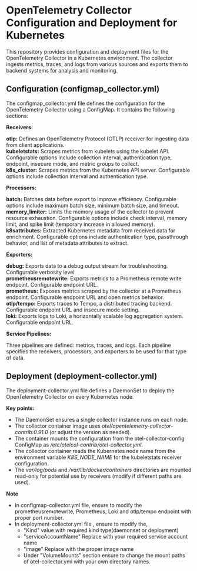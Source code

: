 <h1>OpenTelemetry Collector Configuration and Deployment for Kubernetes</h1>

This repository provides configuration and deployment files for the OpenTelemetry Collector in a Kubernetes environment. The collector ingests metrics, traces, and logs from various sources and exports them to backend systems for analysis and monitoring.

<h2>Configuration (configmap_collector.yml)</h2>

The configmap_collector.yml file defines the configuration for the OpenTelemetry Collector using a ConfigMap. It contains the following sections:

**Receivers:**

**otlp:** Defines an OpenTelemetry Protocol (OTLP) receiver for ingesting data from client applications.<br>
**kubeletstats:** Scrapes metrics from kubelets using the kubelet API. Configurable options include collection interval, authentication type, endpoint, insecure mode, and metric groups to collect.<br>
**k8s_cluster:** Scrapes metrics from the Kubernetes API server. Configurable options include collection interval and authentication type.

**Processors:**

**batch:** Batches data before export to improve efficiency. Configurable options include maximum batch size, minimum batch size, and timeout.<br>
**memory_limiter:** Limits the memory usage of the collector to prevent resource exhaustion. Configurable options include check interval, memory limit, and spike limit (temporary increase in allowed memory).<br>
**k8sattributes:** Extracted Kubernetes metadata from received data for enrichment. Configurable options include authentication type, passthrough behavior, and list of metadata attributes to extract.

**Exporters:**

**debug:** Exports data to a debug output stream for troubleshooting. Configurable verbosity level.<br>
**prometheusremotewrite:** Exports metrics to a Prometheus remote write endpoint. Configurable endpoint URL.<br>
**prometheus:** Exposes metrics scraped by the collector at a Prometheus endpoint. Configurable endpoint URL and open metrics behavior.<br>
**otlp/tempo:** Exports traces to Tempo, a distributed tracing backend. Configurable endpoint URL and insecure mode setting.<br>
**loki:** Exports logs to Loki, a horizontally scalable log aggregation system. Configurable endpoint URL.

**Service Pipelines:**

Three pipelines are defined: metrics, traces, and logs. Each pipeline specifies the receivers, processors, and exporters to be used for that type of data.

<h2>Deployment (deployment-collector.yml)</h2>
The deployment-collector.yml file defines a DaemonSet to deploy the OpenTelemetry Collector on every Kubernetes node.

**Key points:**

- The DaemonSet ensures a single collector instance runs on each node.<br>
- The collector container image uses *otel/opentelemetry-collector-contrib:0.91.0* (or adjust the version as needed).
- The container mounts the configuration from the otel-collector-config ConfigMap as */etc/otelcol-contrib/otel-collector.yml*.
- The collector container reads the Kubernetes node name from the environment variable *K8S_NODE_NAME* for the kubeletstats receiver configuration.<br>
- The *var/log/pods* and */var/lib/docker/containers* directories are mounted read-only for potential use by receivers (modify if different paths are used).

**Note**
* In configmap-collector.yml file, ensure to modify the prometheusremotewrite, Prometheus, Loki and otlp/tempo endpoint with proper port number. <br>
* In deployment-collector.yml file , ensure to modify the,
   - "Kind" value with required kind type(daemonset or deployment)
   - "serviceAccountName" Replace with your required service account name
   - "image" Replace with the proper image name
   - Under "VolumeMounts" section ensure to change the mount paths of otel-collector.yml  with your own directory names.
  
